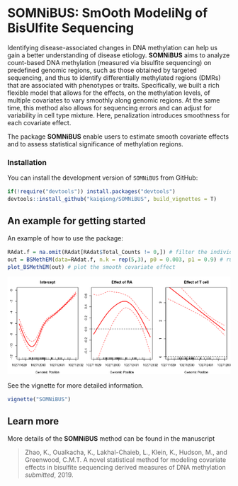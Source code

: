 # SOMNiBUS: SmOoth ModeliNg of BisUlfite Sequencing

Identifying disease-associated changes in DNA methylation can help us gain a better understanding of disease etiology. **SOMNiBUS** aims to analyze count-based DNA methylation (measured via bisulfite sequencing) on predefined genomic regions, such as those obtained by targeted sequencing, and thus to identify differentially methylated regions (DMRs) that are associated with phenotypes or traits. Specifically, we built a rich flexible model that allows for the effects, on the methylation levels, of multiple covariates to vary smoothly along genomic regions. At the same time, this method also allows for sequencing errors and can adjust for variability in cell type mixture. Here, penalization introduces smoothness for each covariate effect.

The package **SOMNiBUS** enable users to estimate smooth covariate effects and to assess statistical significance of methylation regions.


### Installation

You can install the development version of `SOMNiBUS` from GitHub:

```r
if(!require("devtools")) install.packages("devtools")
devtools::install_github("kaiqiong/SOMNiBUS", build_vignettes = T)
```

## An example for getting started

An example of how to use the package:

```r
RAdat.f = na.omit(RAdat[RAdat$Total_Counts != 0,]) # filter the individual CpG sites with zero read-depth
out = BSMethEM(data=RAdat.f, n.k = rep(5,3), p0 = 0.003, p1 = 0.9) # run the analysis
plot_BSMethEM(out) # plot the smooth covariate effect
```

![](inst/Figs/BANK1.png)

See the vignette for more detailed information.

```r
vignette("SOMNiBUS")
```

## Learn more

More details of the **SOMNiBUS** method can be found in the manuscript

> Zhao, K., Oualkacha, K., Lakhal-Chaieb, L., Klein, K., Hudson, M., and Greenwood, C.M.T.
> A novel statistical method for modeling covariate effects in bisulfite sequencing derived measures of DNA methylation
> *submitted*, 2019.
